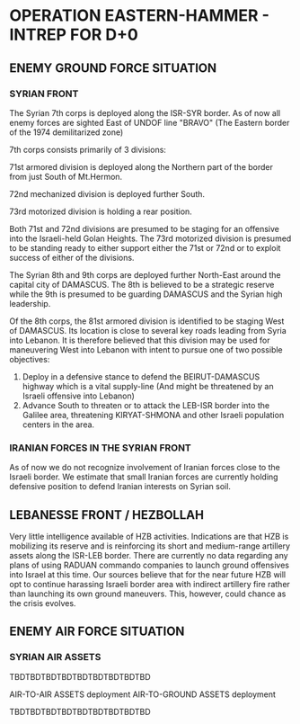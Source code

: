 # OPERATION EASTERN-HAMMER - INTREP FOR D+0

## ENEMY GROUND FORCE SITUATION

### SYRIAN FRONT
The Syrian 7th corps is deployed along the ISR-SYR border. As of now all enemy forces are sighted East of UNDOF line "BRAVO" (The Eastern border of the 1974 demilitarized zone)

7th corps consists primarily of 3 divisions:

71st armored division is deployed along the Northern part of the border from just South of Mt.Hermon.

72nd mechanized division is deployed further South.

73rd motorized division is holding a rear position.

Both 71st and 72nd divisions are presumed to be staging for an offensive into the Israeli-held Golan Heights. The 73rd motorized division is presumed to be standing ready to either support either the 71st or 72nd or to exploit success of either of the divisions.

The Syrian 8th and 9th corps are deployed further North-East around the capital city of DAMASCUS. The 8th is believed to be a strategic reserve while the 9th is presumed to be guarding DAMASCUS and the Syrian high leadership.

Of the 8th corps, the 81st armored division is identified to be staging West of DAMASCUS. Its location is close to several key roads leading from Syria into Lebanon. It is therefore believed that this division may be used for maneuvering West into Lebanon with intent to pursue one of two possible objectives:

1)  Deploy in a defensive stance to defend the BEIRUT-DAMASCUS highway which is a vital supply-line (And might be threatened by an Israeli offensive into Lebanon) <br>
2)  Advance South to threaten or to attack the LEB-ISR border into the Galilee area, threatening KIRYAT-SHMONA and other Israeli population centers in the area.

### IRANIAN FORCES IN THE SYRIAN FRONT
As of now we do not recognize involvement of Iranian forces close to the Israeli border. We estimate that small Iranian forces are currently holding defensive position to defend Iranian interests on Syrian soil.

## LEBANESSE FRONT / HEZBOLLAH
Very little intelligence available of HZB activities. Indications are that HZB is mobilizing its reserve and is reinforcing its short and medium-range artillery assets along the ISR-LEB border. There are currently no data regarding any plans of using RADUAN commando companies to launch ground offensives into Israel at this time. Our sources believe that for the near future HZB will opt to continue harassing Israeli border area with indirect artillery fire rather than launching its own ground maneuvers. This, however, could chance as the crisis evolves.

## ENEMY AIR FORCE SITUATION
### SYRIAN AIR ASSETS

TBDTBDTBDTBDTBDTBDTBDTBDTBD

AIR-TO-AIR ASSETS deployment
AIR-TO-GROUND ASSETS deployment

TBDTBDTBDTBDTBDTBDTBDTBDTBD
